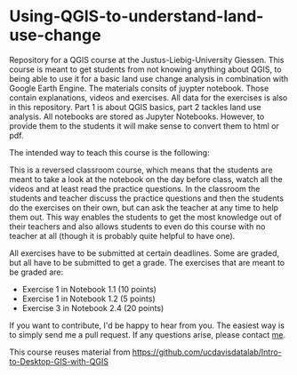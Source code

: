 # Using-QGIS-to-understand-land-use-change
Repository for a QGIS course at the Justus-Liebig-University Giessen. This course is meant to get students from not knowing anything about QGIS, to being able to use it for a basic land use change analysis in combination with Google Earth Engine. The materials consits of juypter notebook. Those contain explanations, videos and exercises. All data for the exercises is also in this repository. Part 1 is about QGIS basics, part 2 tackles land use analysis. All notebooks are stored as Jupyter Notebooks. However, to provide them to the students it will make sense to convert them to html or pdf. 

The intended way to teach this course is the following:

This is a reversed classroom course, which means that the students are meant to take a look at the notebook on the day before class, watch all the videos and at least read the practice questions. In the classroom the students and teacher discuss the practice questions and then the students do the exercises on their own, but can ask the teacher at any time to help them out. This way enables the students to get the most knowledge out of their teachers and also allows students to even do this course with no teacher at all (though it is probably quite helpful to have one).

All exercises have to be submitted at certain deadlines. Some are graded, but all have to be submitted to get a grade. The exercises that are meant to be graded are: 

* Exercise 1 in Notebook 1.1 (10 points)
* Exercise 1 in Notebook 1.2 (5 points)
* Exercise 3 in Notebook 2.4 (20 points)

If you want to contribute, I'd be happy to hear from you. The easiest way is to simply send me a pull request. If any questions arise, please contact [me](mailto:florianjehn@posteo.de).

This course reuses material from https://github.com/ucdavisdatalab/Intro-to-Desktop-GIS-with-QGIS
